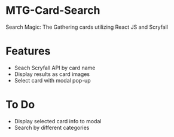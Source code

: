 # MTG-Card-Search
Search Magic: The Gathering cards utilizing React JS and Scryfall

# Features
- Seach Scryfall API by card name
- Display results as card images
- Select card with modal pop-up

# To Do
- Display selected card info to modal
- Search by different categories